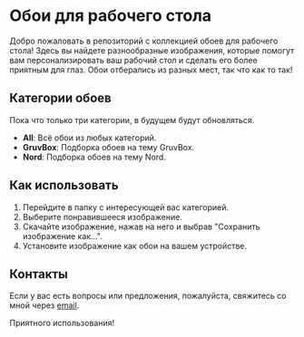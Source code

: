 # Обои для рабочего стола

Добро пожаловать в репозиторий с коллекцией обоев для рабочего стола! Здесь вы найдете разнообразные изображения, которые помогут вам персонализировать ваш рабочий стол и сделать его более приятным для глаз. Обои отберались из разных мест, так что как то так!

## Категории обоев
  Пока что только три категории, в будущем будут обновляться. 
- **All**: Всё обои из любых категорий.
- **GruvBox**: Подборка обоев на тему GruvBox.
- **Nord**: Подборка обоев на тему Nord.

## Как использовать

1. Перейдите в папку с интересующей вас категорией.
2. Выберите понравившееся изображение.
3. Скачайте изображение, нажав на него и выбрав "Сохранить изображение как...".
4. Установите изображение как обои на вашем устройстве.

## Контакты

Если у вас есть вопросы или предложения, пожалуйста, свяжитесь со мной через [email](mailto:akirasan1007@gmail.com).

Приятного использования!
